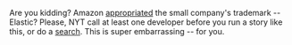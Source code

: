 Are you kidding? Amazon <a href="https://www.nytimes.com/2019/12/15/technology/amazon-aws-cloud-competition.html?emc=rss&partner=rss">appropriated</a> the small company's trademark -- Elastic? Please, NYT call at least one developer before you run a story like this, or do a <a href="https://duckduckgo.com/?q=amazon+elastic&t=h_&ia=web">search</a>. This is super embarrassing -- for you. 
